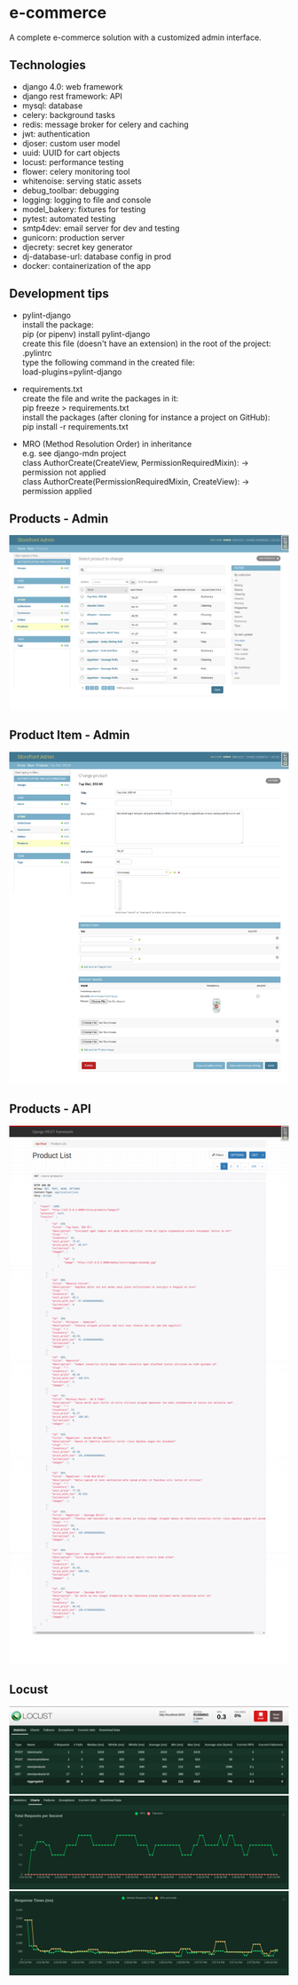 # e-commerce

A complete e-commerce solution with a customized admin interface.

## Technologies

- django 4.0: web framework
- django rest framework: API
- mysql: database
- celery: background tasks
- redis: message broker for celery and caching
- jwt: authentication
- djoser: custom user model
- uuid: UUID for cart objects
- locust: performance testing
- flower: celery monitoring tool
- whitenoise: serving static assets
- debug_toolbar: debugging
- logging: logging to file and console
- model_bakery: fixtures for testing
- pytest: automated testing
- smtp4dev: email server for dev and testing
- gunicorn: production server
- djecrety: secret key generator
- dj-database-url: database config in prod
- docker: containerization of the app

## Development tips

- pylint-django  
install the package:  
pip (or pipenv) install pylint-django   
create this file (doesn't have an extension) in the root of the project:  
.pylintrc  
type the following command in the created file:  
load-plugins=pylint-django  

- requirements.txt  
create the file and write the packages in it:  
pip freeze > requirements.txt  
install the packages (after cloning for instance a project on GitHub):  
pip install -r requirements.txt  

- MRO (Method Resolution Order) in inheritance  
e.g. see django-mdn project  
class AuthorCreate(CreateView, PermissionRequiredMixin): -> permission not applied  
class AuthorCreate(PermissionRequiredMixin, CreateView): -> permission applied  


##  Products - Admin

![Screenshot](sshots/products-admin.png)

##  Product Item - Admin

![Screenshot](sshots/product1.png)

##  Products - API

![Screenshot](sshots/products-api.png)

## Locust

![Screenshot](sshots/locust1.png)
![Screenshot](sshots/locust2.png)
![Screenshot](sshots/locust3.png)
